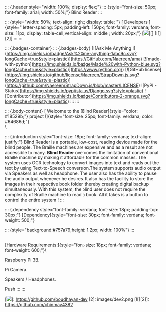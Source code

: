 ::: {.header style="width: 100%; display: flex;"}
::: {style="font-size: 50px; font-family: arial; width: 50%;"}
Blind Reader
:::

::: {style="width: 50%; text-align: right; display: table; "}
[ Developers
]{style=" letter-spacing: 5px; padding-left: 150px; font-family: verdana; font-size: 11px;  display: table-cell;vertical-align: middle ;  width: 20px;"}
[![][1]][] [![][2]]
:::
:::

::: {.badges-container}
::: {.badges-body}
\[!\[Ask Me Anything
!\](https://img.shields.io/badge/Ask%20me-anything-1abc9c.svg?longCache=true&style=plastic)\](https://GitHub.com/Naereen/ama)
\[!\[made-with-python\](https://img.shields.io/badge/Made%20with-Python-blue.svg?longCache=true&style=plastic)\](https://www.python.org/)
\[!\[GitHub
license\](https://img.shields.io/github/license/Naereen/StrapDown.js.svg?longCache=true&style=plastic)\](https://github.com/Naereen/StrapDown.js/blob/master/LICENSE)
!\[PyPI -
Status\](https://img.shields.io/pypi/status/Django.svg?style=plastic)
!\[Contributor\](https://img.shields.io/badge/Contributors-2-orange.svg?longCache=true&style=plastic)
:::
:::

::: {.body-content}
[ Welcome to the [Blind Reader]{style="color: #18529b;"} project
!]{style="font-size: 25px; font-family: verdana; color: #64686d;"}\
\

::: {.introduction style="font-size: 18px; font-family: verdana; text-align: justify;"}
Blind Reader is a portable, low-cost, reading device made for the blind
people. The Braille machines are expensive and as a result are not
accessible to many. **Blind Reader** overcomes the limitation of
conventional Braille machine by making it affordable for the common
masses. The system uses OCR technology to convert images into text and
reads out the text by using Text-to-Speech conversion.The system
supports audio output via Speakers as well as headphone. The user also
has the ability to pause the audio output whenever he desires. It also
has the facility to store the images in their respective book folder,
thereby creating digital backup simultaneously. With this system, the
blind user does not require the complexity of Braille machine to read a
book. All it takes is a button to control the entire system !
:::

::: {.dependency style="font-family: verdana; font-size: 18px; padding-top: 30px;"}
[Dependency]{style="font-size: 30px; font-family: verdana; font-weight: 500;"}

::: {style="background:#757a79;height: 1.2px; width: 100%"}
:::

\
[Hardware
Requirements:]{style="font-size: 18px; font-family: verdana; font-weight: 600;"}\

Raspberry Pi 3B.

Pi Camera.

Speakers / Headphones.

Push
:::
:::

  [1]: images/dev1.png
  [![][1]]: https://github.com/boudhayan-dev
  [2]: images/dev2.png
  [![][2]]: https://github.com/chinmay4382
